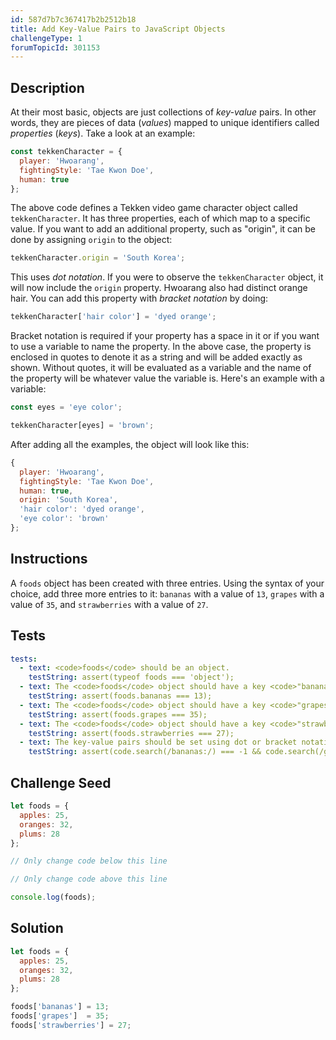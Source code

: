 ```yaml
---
id: 587d7b7c367417b2b2512b18
title: Add Key-Value Pairs to JavaScript Objects
challengeType: 1
forumTopicId: 301153
---
```


## Description
<section id='description'>
At their most basic, objects are just collections of <dfn>key-value</dfn> pairs. In other words, they are pieces of data (<dfn>values</dfn>) mapped to unique identifiers called <dfn>properties</dfn> (<dfn>keys</dfn>). Take a look at an example:

```js
const tekkenCharacter = {
  player: 'Hwoarang',
  fightingStyle: 'Tae Kwon Doe',
  human: true
};
```

The above code defines a Tekken video game character object called <code>tekkenCharacter</code>. It has three properties, each of which map to a specific value. If you want to add an additional property, such as "origin", it can be done by assigning <code>origin</code> to the object:

```js
tekkenCharacter.origin = 'South Korea';
```

This uses <dfn>dot notation</dfn>. If you were to observe the <code>tekkenCharacter</code> object, it will now include the <code>origin</code> property. Hwoarang also had distinct orange hair. You can add this property with <dfn>bracket notation</dfn> by doing:

```js
tekkenCharacter['hair color'] = 'dyed orange';
```

Bracket notation is required if your property has a space in it or if you want to use a variable to name the property. In the above case, the property is enclosed in quotes to denote it as a string and will be added exactly as shown. Without quotes, it will be evaluated as a variable and the name of the property will be whatever value the variable is. Here's an example with a variable:

```js
const eyes = 'eye color';

tekkenCharacter[eyes] = 'brown';
```

After adding all the examples, the object will look like this:

```js
{
  player: 'Hwoarang',
  fightingStyle: 'Tae Kwon Doe',
  human: true,
  origin: 'South Korea',
  'hair color': 'dyed orange',
  'eye color': 'brown'
};
```

</section>

## Instructions
<section id='instructions'>
 A <code>foods</code> object has been created with three entries. Using the syntax of your choice, add three more entries to it: <code>bananas</code> with a value of <code>13</code>, <code>grapes</code> with a value of <code>35</code>, and <code>strawberries</code> with a value of <code>27</code>.
</section>

## Tests
<section id='tests'>

```yml
tests:
  - text: <code>foods</code> should be an object.
    testString: assert(typeof foods === 'object');
  - text: The <code>foods</code> object should have a key <code>"bananas"</code> with a value of <code>13</code>.
    testString: assert(foods.bananas === 13);
  - text: The <code>foods</code> object should have a key <code>"grapes"</code> with a value of <code>35</code>.
    testString: assert(foods.grapes === 35);
  - text: The <code>foods</code> object should have a key <code>"strawberries"</code> with a value of <code>27</code>.
    testString: assert(foods.strawberries === 27);
  - text: The key-value pairs should be set using dot or bracket notation.
    testString: assert(code.search(/bananas:/) === -1 && code.search(/grapes:/) === -1 && code.search(/strawberries:/) === -1);

```

</section>

## Challenge Seed
<section id='challengeSeed'>

<div id='js-seed'>

```js
let foods = {
  apples: 25,
  oranges: 32,
  plums: 28
};

// Only change code below this line

// Only change code above this line

console.log(foods);
```

</div>



</section>

## Solution
<section id='solution'>

```js
let foods = {
  apples: 25,
  oranges: 32,
  plums: 28
};

foods['bananas'] = 13;
foods['grapes']  = 35;
foods['strawberries'] = 27;
```

</section>
